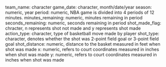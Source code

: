 team_name: character
game_date: character, month/date/year
season: numeric, year
period: numeric, NBA game is divided into 4 periods of 12 minutes.
minutes_remaining: numeric, minutes remaining in period
seconds_remaining: numeric, seconds remaining in period
shot_made_flag: chracter, n represents shot not made and y represents shot made
action_type: character, type of basketball move made by player
shot_type: character, denotes whether the shot was 2-point field goal or 3-point field goal
shot_distance: numeric, distance to the basket measured in feet when shot was made
x: numeric, refers to court coordinates measured in inches when shot was made
y: numeric, refers to court coordinates measured in inches when shot was made

